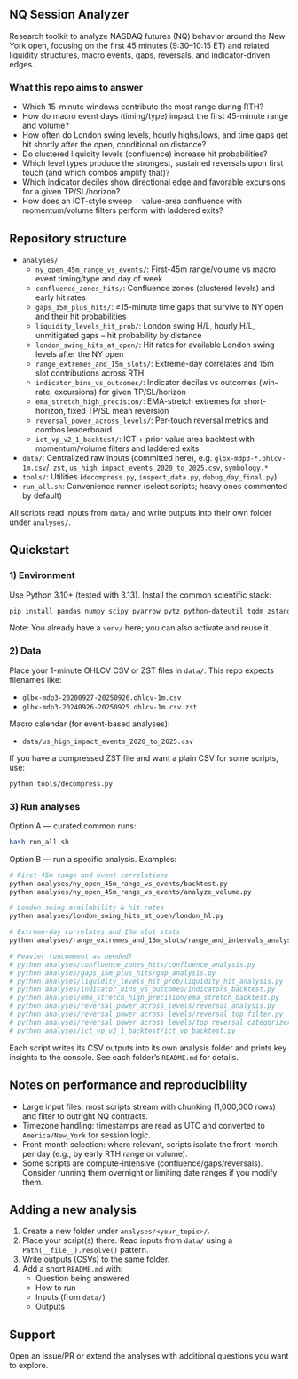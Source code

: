 ## NQ Session Analyzer

Research toolkit to analyze NASDAQ futures (NQ) behavior around the New York open, focusing on the first 45 minutes (9:30–10:15 ET) and related liquidity structures, macro events, gaps, reversals, and indicator-driven edges.

### What this repo aims to answer
- Which 15-minute windows contribute the most range during RTH?
- How do macro event days (timing/type) impact the first 45-minute range and volume?
- How often do London swing levels, hourly highs/lows, and time gaps get hit shortly after the open, conditional on distance?
- Do clustered liquidity levels (confluence) increase hit probabilities?
- Which level types produce the strongest, sustained reversals upon first touch (and which combos amplify that)?
- Which indicator deciles show directional edge and favorable excursions for a given TP/SL/horizon?
- How does an ICT-style sweep + value-area confluence with momentum/volume filters perform with laddered exits?

## Repository structure
- `analyses/`
  - `ny_open_45m_range_vs_events/`: First-45m range/volume vs macro event timing/type and day of week
  - `confluence_zones_hits/`: Confluence zones (clustered levels) and early hit rates
  - `gaps_15m_plus_hits/`: ≥15-minute time gaps that survive to NY open and their hit probabilities
  - `liquidity_levels_hit_prob/`: London swing H/L, hourly H/L, unmitigated gaps – hit probability by distance
  - `london_swing_hits_at_open/`: Hit rates for available London swing levels after the NY open
  - `range_extremes_and_15m_slots/`: Extreme-day correlates and 15m slot contributions across RTH
  - `indicator_bins_vs_outcomes/`: Indicator deciles vs outcomes (win-rate, excursions) for given TP/SL/horizon
  - `ema_stretch_high_precision/`: EMA-stretch extremes for short-horizon, fixed TP/SL mean reversion
  - `reversal_power_across_levels/`: Per-touch reversal metrics and combos leaderboard
  - `ict_vp_v2_1_backtest/`: ICT + prior value area backtest with momentum/volume filters and laddered exits
- `data/`: Centralized raw inputs (committed here), e.g. `glbx-mdp3-*.ohlcv-1m.csv`/`.zst`, `us_high_impact_events_2020_to_2025.csv`, `symbology.*`
- `tools/`: Utilities (`decompress.py`, `inspect_data.py`, `debug_day_final.py`)
- `run_all.sh`: Convenience runner (select scripts; heavy ones commented by default)

All scripts read inputs from `data/` and write outputs into their own folder under `analyses/`.

## Quickstart
### 1) Environment
Use Python 3.10+ (tested with 3.13). Install the common scientific stack:
```bash
pip install pandas numpy scipy pyarrow pytz python-dateutil tqdm zstandard
```
Note: You already have a `venv/` here; you can also activate and reuse it.

### 2) Data
Place your 1-minute OHLCV CSV or ZST files in `data/`. This repo expects filenames like:
- `glbx-mdp3-20200927-20250926.ohlcv-1m.csv`
- `glbx-mdp3-20240926-20250925.ohlcv-1m.csv.zst`

Macro calendar (for event-based analyses):
- `data/us_high_impact_events_2020_to_2025.csv`

If you have a compressed ZST file and want a plain CSV for some scripts, use:
```bash
python tools/decompress.py
```

### 3) Run analyses
Option A — curated common runs:
```bash
bash run_all.sh
```

Option B — run a specific analysis. Examples:
```bash
# First-45m range and event correlations
python analyses/ny_open_45m_range_vs_events/backtest.py
python analyses/ny_open_45m_range_vs_events/analyze_volume.py

# London swing availability & hit rates
python analyses/london_swing_hits_at_open/london_hl.py

# Extreme-day correlates and 15m slot stats
python analyses/range_extremes_and_15m_slots/range_and_intervals_analysis.py

# Heavier (uncomment as needed)
# python analyses/confluence_zones_hits/confluence_analysis.py
# python analyses/gaps_15m_plus_hits/gap_analysis.py
# python analyses/liquidity_levels_hit_prob/liquidity_hit_analysis.py
# python analyses/indicator_bins_vs_outcomes/indicators_backtest.py
# python analyses/ema_stretch_high_precision/ema_stretch_backtest.py
# python analyses/reversal_power_across_levels/reversal_analysis.py
# python analyses/reversal_power_across_levels/reversal_top_filter.py
# python analyses/reversal_power_across_levels/top_reversal_categorizer.py
# python analyses/ict_vp_v2_1_backtest/ict_vp_backtest.py
```

Each script writes its CSV outputs into its own analysis folder and prints key insights to the console. See each folder’s `README.md` for details.

## Notes on performance and reproducibility
- Large input files: most scripts stream with chunking (1,000,000 rows) and filter to outright NQ contracts.
- Timezone handling: timestamps are read as UTC and converted to `America/New_York` for session logic.
- Front-month selection: where relevant, scripts isolate the front-month per day (e.g., by early RTH range or volume).
- Some scripts are compute-intensive (confluence/gaps/reversals). Consider running them overnight or limiting date ranges if you modify them.

## Adding a new analysis
1) Create a new folder under `analyses/<your_topic>/`.
2) Place your script(s) there. Read inputs from `data/` using a `Path(__file__).resolve()` pattern.
3) Write outputs (CSVs) to the same folder.
4) Add a short `README.md` with:
   - Question being answered
   - How to run
   - Inputs (from `data/`)
   - Outputs

## Support
Open an issue/PR or extend the analyses with additional questions you want to explore.


